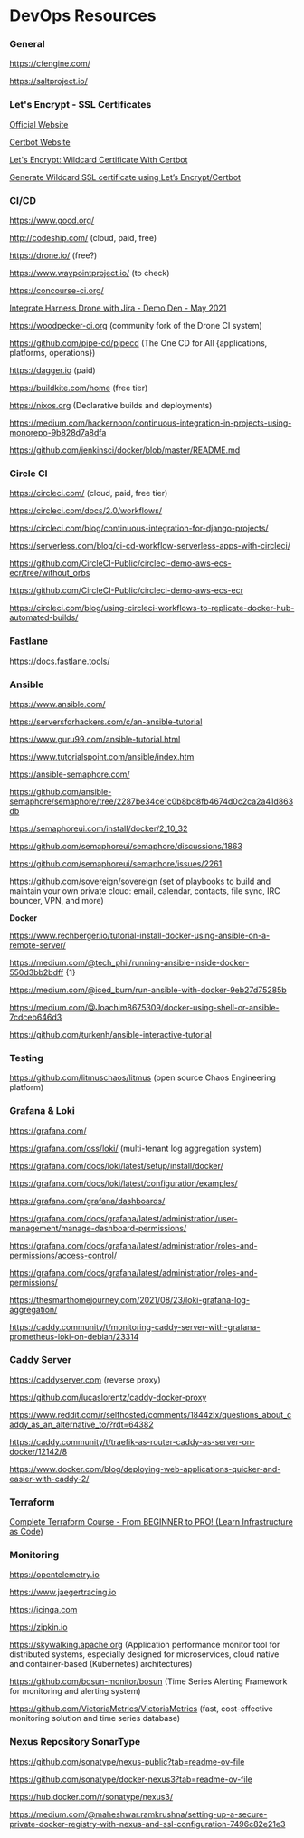 # DevOps Resources

### General

https://cfengine.com/

https://saltproject.io/

### Let's Encrypt - SSL Certificates

[Official Website](https://letsencrypt.org/)

[Certbot Website](https://certbot.eff.org/)

[Let's Encrypt: Wildcard Certificate With Certbot](https://dev.to/nabbisen/let-s-encrypt-wildcard-certificate-with-certbot-plo)

[Generate Wildcard SSL certificate using Let’s Encrypt/Certbot](https://medium.com/@saurabh6790/generate-wildcard-ssl-certificate-using-lets-encrypt-certbot-273e432794d7)

### CI/CD

https://www.gocd.org/

http://codeship.com/ (cloud, paid, free)

https://drone.io/ (free?)

https://www.waypointproject.io/ (to check)

https://concourse-ci.org/

[Integrate Harness Drone with Jira - Demo Den - May 2021](https://www.youtube.com/watch?app=desktop&v=YIKbLeY1-gI&feature=youtu.be)

https://woodpecker-ci.org (community fork of the Drone CI system)

https://github.com/pipe-cd/pipecd (The One CD for All {applications, platforms, operations})

https://dagger.io (paid)

https://buildkite.com/home (free tier)

https://nixos.org (Declarative builds and deployments)

https://medium.com/hackernoon/continuous-integration-in-projects-using-monorepo-9b828d7a8dfa

https://github.com/jenkinsci/docker/blob/master/README.md

### Circle CI

https://circleci.com/ (cloud, paid, free tier)

https://circleci.com/docs/2.0/workflows/

https://circleci.com/blog/continuous-integration-for-django-projects/

https://serverless.com/blog/ci-cd-workflow-serverless-apps-with-circleci/

https://github.com/CircleCI-Public/circleci-demo-aws-ecs-ecr/tree/without_orbs

https://github.com/CircleCI-Public/circleci-demo-aws-ecs-ecr

https://circleci.com/blog/using-circleci-workflows-to-replicate-docker-hub-automated-builds/

### Fastlane

https://docs.fastlane.tools/

### Ansible

https://www.ansible.com/

https://serversforhackers.com/c/an-ansible-tutorial

https://www.guru99.com/ansible-tutorial.html

https://www.tutorialspoint.com/ansible/index.htm

https://ansible-semaphore.com/

https://github.com/ansible-semaphore/semaphore/tree/2287be34ce1c0b8bd8fb4674d0c2ca2a41d863db

https://semaphoreui.com/install/docker/2_10_32

https://github.com/semaphoreui/semaphore/discussions/1863

https://github.com/semaphoreui/semaphore/issues/2261

https://github.com/sovereign/sovereign (set of  playbooks to build and maintain your own private cloud: email, calendar, contacts, file sync, IRC bouncer, VPN, and more)

**Docker**

https://www.rechberger.io/tutorial-install-docker-using-ansible-on-a-remote-server/

https://medium.com/@tech_phil/running-ansible-inside-docker-550d3bb2bdff {1}

https://medium.com/@iced_burn/run-ansible-with-docker-9eb27d75285b

https://medium.com/@Joachim8675309/docker-using-shell-or-ansible-7cdceb646d3

https://github.com/turkenh/ansible-interactive-tutorial

### Testing

https://github.com/litmuschaos/litmus (open source Chaos Engineering platform)

### Grafana & Loki

https://grafana.com/

https://grafana.com/oss/loki/ (multi-tenant log aggregation system)

https://grafana.com/docs/loki/latest/setup/install/docker/

https://grafana.com/docs/loki/latest/configuration/examples/

https://grafana.com/grafana/dashboards/

https://grafana.com/docs/grafana/latest/administration/user-management/manage-dashboard-permissions/

https://grafana.com/docs/grafana/latest/administration/roles-and-permissions/access-control/

https://grafana.com/docs/grafana/latest/administration/roles-and-permissions/

https://thesmarthomejourney.com/2021/08/23/loki-grafana-log-aggregation/

https://caddy.community/t/monitoring-caddy-server-with-grafana-prometheus-loki-on-debian/23314

### Caddy Server

https://caddyserver.com (reverse proxy)

https://github.com/lucaslorentz/caddy-docker-proxy

https://www.reddit.com/r/selfhosted/comments/1844zlx/questions_about_caddy_as_an_alternative_to/?rdt=64382

https://caddy.community/t/traefik-as-router-caddy-as-server-on-docker/12142/8

https://www.docker.com/blog/deploying-web-applications-quicker-and-easier-with-caddy-2/

### Terraform

[Complete Terraform Course - From BEGINNER to PRO! (Learn Infrastructure as Code)](https://www.youtube.com/watch?v=7xngnjfIlK4)

### Monitoring

https://opentelemetry.io

https://www.jaegertracing.io

https://icinga.com

https://zipkin.io

https://skywalking.apache.org (Application performance monitor tool for distributed systems, especially designed for microservices, cloud native and container-based (Kubernetes) architectures)

https://github.com/bosun-monitor/bosun (Time Series Alerting Framework for monitoring and alerting system)

https://github.com/VictoriaMetrics/VictoriaMetrics (fast, cost-effective monitoring solution and time series database)

### Nexus Repository SonarType

https://github.com/sonatype/nexus-public?tab=readme-ov-file

https://github.com/sonatype/docker-nexus3?tab=readme-ov-file

https://hub.docker.com/r/sonatype/nexus3/

https://medium.com/@maheshwar.ramkrushna/setting-up-a-secure-private-docker-registry-with-nexus-and-ssl-configuration-7496c82e21e3
